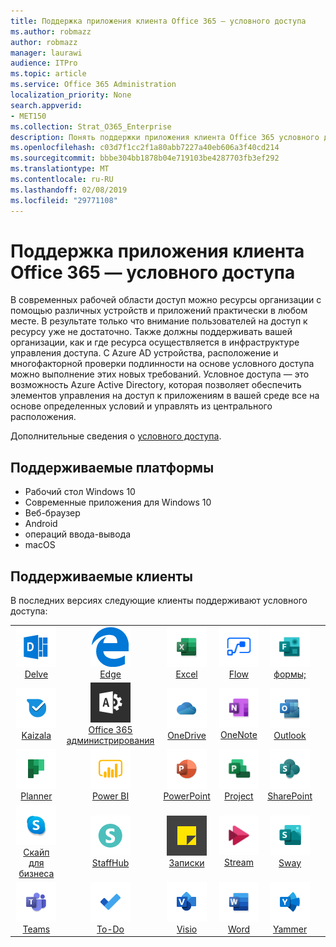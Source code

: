 ```yaml
---
title: Поддержка приложения клиента Office 365 — условного доступа
ms.author: robmazz
author: robmazz
manager: laurawi
audience: ITPro
ms.topic: article
ms.service: Office 365 Administration
localization_priority: None
search.appverid:
- MET150
ms.collection: Strat_O365_Enterprise
description: Понять поддержки приложения клиента Office 365 условного доступа
ms.openlocfilehash: c03d7f1cc2f1a80abb7227a40eb606a3f40cd214
ms.sourcegitcommit: bbbe304bb1878b04e719103be4287703fb3ef292
ms.translationtype: MT
ms.contentlocale: ru-RU
ms.lasthandoff: 02/08/2019
ms.locfileid: "29771108"
---
```

# <a name="office-365-client-app-support---conditional-access"></a>Поддержка приложения клиента Office 365 — условного доступа

В современных рабочей области доступ можно ресурсы организации с помощью различных устройств и приложений практически в любом месте. В результате только что внимание пользователей на доступ к ресурсу уже не достаточно. Также должны поддерживать вашей организации, как и где ресурса осуществляется в инфраструктуре управления доступа. С Azure AD устройства, расположение и многофакторной проверки подлинности на основе условного доступа можно выполнение этих новых требований. Условное доступа — это возможность Azure Active Directory, которая позволяет обеспечить элементов управления на доступ к приложениям в вашей среде все на основе определенных условий и управлять из центрального расположения. 

Дополнительные сведения о [условного доступа](https://docs.microsoft.com/azure/active-directory/conditional-access/).

## <a name="supported-platforms"></a>Поддерживаемые платформы

 - Рабочий стол Windows 10
 - Современные приложения для Windows 10
 - Веб-браузер
 - Android
 - операций ввода-вывода
 - macOS

## <a name="supported-clients"></a>Поддерживаемые клиенты

В последних версиях следующие клиенты поддерживают условного доступа:

| | | | | | |
|:---:|:---:|:---:|:---:|:---:|:---:|
| ![Углубимся значок](media/o365-delve-64x64.png) <br> [Delve](https://products.office.com/business/intelligent-search) | ![Значок пограничного сервера](media/o365-edge-64x64.png) <br> [Edge](https://www.microsoft.com/windows/microsoft-edge) | ![Значок Excel](media/o365-excel-64x64.png) <br> [Excel](https://products.office.com/excel) | ![Значок потока](media/o365-flow-64x64.png) <br> [Flow](https://flow.microsoft.com) | ![Значок формы](media/o365-forms-64x64.png) <br> [формы;](https://flow.microsoft.com/connectors/shared_microsoftforms/microsoft-forms/) |
| ![Значок Kaizala](media/o365-kaizala-64x64.png) <br> [Kaizala](https://products.office.com/en/business/microsoft-kaizala) | ![Значок администратора Office 365](media/o365-o365admin-64x64.png) <br> [Office 365 <br> администрирования](https://products.office.com/business/manage-office-365-admin-app) | ![OneDrive для бизнеса значок](media/o365-OneDrive-64x64.png) <br> [OneDrive](https://products.office.com/onedrive-for-business/online-cloud-storage) | ![Значок OneNote](media/o365-OneNote-64x64.png) <br> [OneNote](https://products.office.com/onenote) | ![Значок Outlook](media/o365-outlook-64x64.png) <br> [Outlook](https://products.office.com/outlook) |
| ![Значок "Планировщик работы"](media/o365-planner-64x64.png) <br> [Planner](https://products.office.com/business/task-management-software) | ![Значок PowerBI](media/o365-powerbi-64x64.png) <br> [Power BI](https://powerbi.microsoft.com) | ![Значок PowerPoint](media/o365-powerpoint-64x64.png) <br> [PowerPoint](https://products.office.com/powerpoint) | ![Значок проекта](media/o365-project-64x64.png) <br> [Project](https://products.office.com/project) | ![Значок SharePoint](media/o365-sharepoint-64x64.png) <br> [SharePoint](https://products.office.com/sharepoint) 
| ![Скайп для значка бизнеса](media/o365-skypeforbusiness-64x64.png) <br> [Скайп для <br> бизнеса](https://www.skype.com/business/) | ![Значок StaffHub](media/o365-staffhub-64x64.png) <br> [StaffHub](https://products.office.com/microsoft-staffhub/staff-scheduling-software) | ![Решения о значок заметки](media/o365-stickynotes-64x64.png) <br> [Записки](https://www.microsoft.com/p/microsoft-sticky-notes/9nblggh4qghw) | ![Значок потока](media/o365-stream-64x64.png) <br> [Stream](https://stream.microsoft.com) | ![Значок sway](media/o365-sway-64x64.png) <br> [Sway](https://sway.com) 
| ![Значок группы](media/o365-teams-64x64.png) <br> [Teams](https://products.office.com/microsoft-teams/group-chat-software) | ![Значок "задачи"](media/o365-todo-64x64.png) <br> [To-Do](https://todo.microsoft.com) | ![Значок Visio](media/o365-visio-64x64.png) <br> [Visio](https://products.office.com/visio/flowchart-software) | ![Значок Word](media/o365-word-64x64.png) <br> [Word](https://products.office.com/word) | ![Значок сети Yammer](media/o365-yammer-64x64.png) <br> [Yammer](https://products.office.com/yammer/yammer-overview)